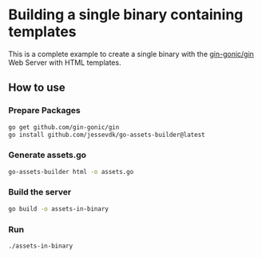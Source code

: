 # Building a single binary containing templates

This is a complete example to create a single binary with the
[gin-gonic/gin][gin] Web Server with HTML templates.

[gin]: https://github.com/gin-gonic/gin

## How to use

### Prepare Packages

```sh
go get github.com/gin-gonic/gin
go install github.com/jessevdk/go-assets-builder@latest
```

### Generate assets.go

```sh
go-assets-builder html -o assets.go
```

### Build the server

```sh
go build -o assets-in-binary
```

### Run

```sh
./assets-in-binary
```
